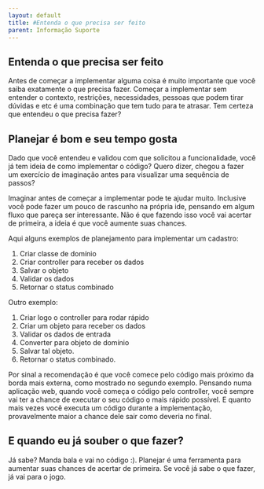 ```yaml
---
layout: default
title: #Entenda o que precisa ser feito 
parent: Informação Suporte
---
```

## Entenda o que precisa ser feito

Antes de começar a implementar alguma coisa é muito importante que você saiba exatamente o que precisa fazer. Começar a implementar sem entender o contexto, restrições, necessidades, pessoas que podem tirar dúvidas e etc é uma combinação que tem tudo para te atrasar. Tem certeza que entendeu o que precisa fazer?

## Planejar é bom e seu tempo gosta

Dado que você entendeu e validou com que solicitou a funcionalidade, você já tem ideia de como implementar o código? Quero dizer, chegou a fazer um exercício de imaginação antes para visualizar uma sequência de passos?

Imaginar antes de começar a implementar pode te ajudar muito. Inclusive você pode fazer um pouco de rascunho na própria ide, pensando em algum fluxo que pareça ser interessante. Não é que fazendo isso você vai acertar de primeira, a ideia é que você aumente suas chances. 

Aqui alguns exemplos de planejamento para implementar um cadastro:

1. Criar classe de domínio
2. Criar controller para receber os dados
3. Salvar o objeto
4. Validar os dados
5. Retornar o status combinado

Outro exemplo:

1. Criar logo o controller para rodar rápido
2. Criar um objeto para receber os dados
3. Validar os dados de entrada
4. Converter para objeto de domínio
5. Salvar tal objeto.
6. Retornar o status combinado.

Por sinal a recomendação é que você comece pelo código mais próximo da borda mais externa, como mostrado no segundo exemplo. Pensando numa aplicação web, quando você começa o código pelo controller, você sempre vai ter a chance de executar o seu código o mais rápido possível. E quanto mais vezes você executa um código durante a implementação, provavelmente maior a chance dele sair como deveria no final. 

## E quando eu já souber o que fazer?

Já sabe? Manda bala e vai no código :). Planejar é uma ferramenta para aumentar suas chances de acertar de primeira. Se você já sabe o que fazer, já vai para o jogo.
